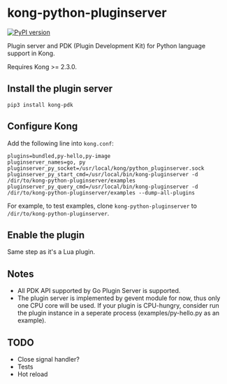 # kong-python-pluginserver

[![PyPI version](https://badge.fury.io/py/kong-pluginserver.svg)](https://badge.fury.io/py/kong-pluginserver)

Plugin server and PDK (Plugin Development Kit) for Python language support in Kong.

Requires Kong >= 2.3.0.

## Install the plugin server

```shell
pip3 install kong-pdk
```

## Configure Kong

Add the following line into `kong.conf`:

```
plugins=bundled,py-hello,py-image
pluginserver_names=go, py
pluginserver_py_socket=/usr/local/kong/python_pluginserver.sock
pluginserver_py_start_cmd=/usr/local/bin/kong-pluginserver -d /dir/to/kong-python-pluginserver/examples
pluginserver_py_query_cmd=/usr/local/bin/kong-pluginserver -d /dir/to/kong-python-pluginserver/examples --dump-all-plugins
```

For example, to test examples, clone `kong-python-pluginserver` to `/dir/to/kong-python-pluginserver`.

## Enable the plugin

Same step as it's a Lua plugin.

## Notes

- All PDK API supported by Go Plugin Server is supported.
- The plugin server is implemented by gevent module for now, thus only one CPU core will be used. If your plugin is CPU-hungry, consider run the plugin instance in a seperate process (examples/py-hello.py as an example).


## TODO

- Close signal handler?
- Tests
- Hot reload
